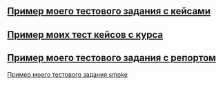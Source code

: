 [Пример моего тестового задания c кейсами](https://docs.google.com/spreadsheets/d/1rZ_4NBjYnHaBEWkkYkzivB4qB4_pLpTSq01YNHLkpkQ/edit?usp=sharing)
---
[Пример моих тест кейсов с курса](https://docs.google.com/spreadsheets/d/1Yp3ecNcSpt6M0MzVyItzFQ9DYoPuC23M6HjQGx8UFLY/edit?usp=sharing)
---
[Пример моего тестового задания с репортом](https://docs.google.com/spreadsheets/d/1LRuxivZtd6wCj84X3m_ascBkzvq68Dhx65LV40tCPkM/edit?usp=sharing)
---
[Пример моего тестового задания smoke](https://docs.google.com/spreadsheets/d/1PM6Ub0pySwM4NH9-2igiSRH_HKV4pRXFYx3zEsJ1PBo/edit?usp=sharing)
